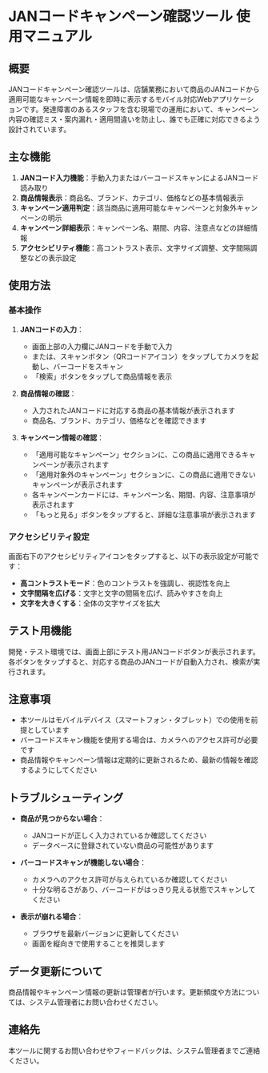# JANコードキャンペーン確認ツール 使用マニュアル

## 概要

JANコードキャンペーン確認ツールは、店舗業務において商品のJANコードから適用可能なキャンペーン情報を即時に表示するモバイル対応Webアプリケーションです。発達障害のあるスタッフを含む現場での運用において、キャンペーン内容の確認ミス・案内漏れ・適用間違いを防止し、誰でも正確に対応できるよう設計されています。

## 主な機能

1. **JANコード入力機能**：手動入力またはバーコードスキャンによるJANコード読み取り
2. **商品情報表示**：商品名、ブランド、カテゴリ、価格などの基本情報表示
3. **キャンペーン適用判定**：該当商品に適用可能なキャンペーンと対象外キャンペーンの明示
4. **キャンペーン詳細表示**：キャンペーン名、期間、内容、注意点などの詳細情報
5. **アクセシビリティ機能**：高コントラスト表示、文字サイズ調整、文字間隔調整などの表示設定

## 使用方法

### 基本操作

1. **JANコードの入力**：
   - 画面上部の入力欄にJANコードを手動で入力
   - または、スキャンボタン（QRコードアイコン）をタップしてカメラを起動し、バーコードをスキャン
   - 「検索」ボタンをタップして商品情報を表示

2. **商品情報の確認**：
   - 入力されたJANコードに対応する商品の基本情報が表示されます
   - 商品名、ブランド、カテゴリ、価格などを確認できます

3. **キャンペーン情報の確認**：
   - 「適用可能なキャンペーン」セクションに、この商品に適用できるキャンペーンが表示されます
   - 「適用対象外のキャンペーン」セクションに、この商品に適用できないキャンペーンが表示されます
   - 各キャンペーンカードには、キャンペーン名、期間、内容、注意事項が表示されます
   - 「もっと見る」ボタンをタップすると、詳細な注意事項が表示されます

### アクセシビリティ設定

画面右下のアクセシビリティアイコンをタップすると、以下の表示設定が可能です：

- **高コントラストモード**：色のコントラストを強調し、視認性を向上
- **文字間隔を広げる**：文字と文字の間隔を広げ、読みやすさを向上
- **文字を大きくする**：全体の文字サイズを拡大

## テスト用機能

開発・テスト環境では、画面上部にテスト用JANコードボタンが表示されます。各ボタンをタップすると、対応する商品のJANコードが自動入力され、検索が実行されます。

## 注意事項

- 本ツールはモバイルデバイス（スマートフォン・タブレット）での使用を前提としています
- バーコードスキャン機能を使用する場合は、カメラへのアクセス許可が必要です
- 商品情報やキャンペーン情報は定期的に更新されるため、最新の情報を確認するようにしてください

## トラブルシューティング

- **商品が見つからない場合**：
  - JANコードが正しく入力されているか確認してください
  - データベースに登録されていない商品の可能性があります

- **バーコードスキャンが機能しない場合**：
  - カメラへのアクセス許可が与えられているか確認してください
  - 十分な明るさがあり、バーコードがはっきり見える状態でスキャンしてください

- **表示が崩れる場合**：
  - ブラウザを最新バージョンに更新してください
  - 画面を縦向きで使用することを推奨します

## データ更新について

商品情報やキャンペーン情報の更新は管理者が行います。更新頻度や方法については、システム管理者にお問い合わせください。

## 連絡先

本ツールに関するお問い合わせやフィードバックは、システム管理者までご連絡ください。
